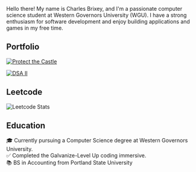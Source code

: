 Hello there! My name is Charles Brixey, and I'm a passionate computer science student at Western Governors University (WGU). I have a strong enthusiasm for software development and enjoy building applications and games in my free time.

## Portfolio
[![Protect the Castle](https://github.com/Brixsta/Brixsta/assets/25852805/795e0365-2197-4eb0-8b4c-6502d3cfacde)](https://github.com/Brixsta/Protect-the-Castle)

[![DSA II](https://github.com/user-attachments/assets/3c8db580-5b79-4035-b5cd-f5139b4ef3ec)](https://github.com/Brixsta/DSA-II)


## Leetcode
![Leetcode Stats](https://leetcard.jacoblin.cool/Brixsta)

## Education
🎓 Currently pursuing a Computer Science degree at Western Governors University.<br />
✅ Completed the Galvanize-Level Up coding immersive.<br />
📚 BS in Accounting from Portland State University
